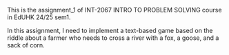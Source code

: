 This is the assignment_1 of INT-2067 INTRO TO PROBLEM SOLVING course in EdUHK 24/25 sem1.   

In this assignment, I need to implement a text-based game based on the riddle about  a farmer who needs to cross a river with a fox, a goose, and a sack of corn.  

